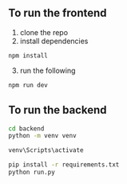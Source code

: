 ## To run the frontend

1. clone the repo
2. install dependencies
```shell
npm install
```
3. run the following
```bash
npm run dev
```
## To run the backend
```bash
cd backend
python -m venv venv
```   
```bash
venv\Scripts\activate
```
```bash
pip install -r requirements.txt
python run.py

```
